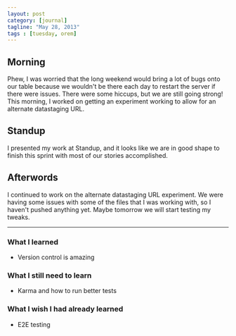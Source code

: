 ```yaml
---
layout: post
category: [journal]
tagline: "May 28, 2013"
tags : [tuesday, orem]
---
```

## Morning
Phew, I was worried that the long weekend would bring a lot of bugs onto our table
because we wouldn't be there each day to restart the server if there were issues.
There were some hiccups, but we are still going strong! This morning, I worked on
getting an experiment working to allow for an alternate datastaging URL.

## Standup
I presented my work at Standup, and it looks like we are in good shape to finish
this sprint with most of our stories accomplished.

## Afterwords
I continued to work on the alternate datastaging URL experiment. We were having
some issues with some of the files that I was working with, so I haven't pushed
anything yet. Maybe tomorrow we will start testing my tweaks.

- - -

### What I learned
+ Version control is amazing

### What I still need to learn
+ Karma and how to run better tests

### What I wish I had already learned
+ E2E testing